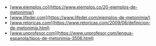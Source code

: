 * [www.ejemplos.co](https://www.ejemplos.co/20-ejemplos-de-metonimia/)
* [www.lifeder.com](https://www.lifeder.com/ejemplos-de-metonimia/)
* [www.retoricas.com](https://www.retoricas.com/2009/06/definicion-de-metonimia.html)
* [www.unprofesor.com](https://www.unprofesor.com/lengua-espanola/tipos-de-metonimia-3506.html)
